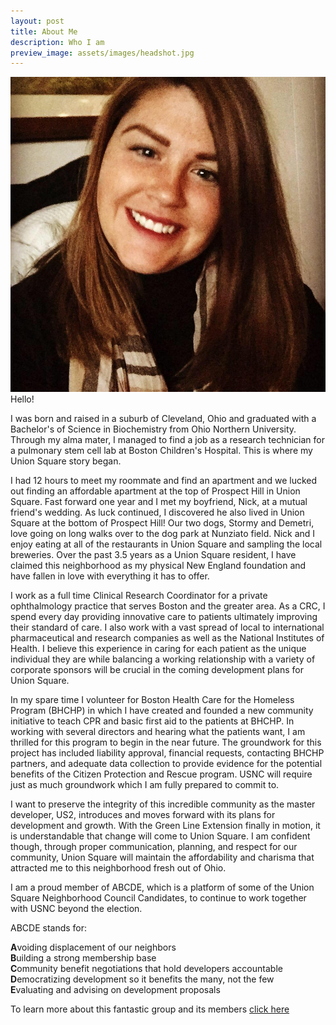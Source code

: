 ```yaml
---
layout: post
title: About Me
description: Who I am
preview_image: assets/images/headshot.jpg
---
```


<span class="image right"><img src="assets/images/headshot.jpg" alt="" /></span>Hello! 

I was born and raised in a suburb of Cleveland, Ohio and graduated with a Bachelor's of Science in Biochemistry from Ohio Northern University. Through my alma mater, I managed to find a job as a research technician for a pulmonary stem cell lab at Boston Children's Hospital. This is where my Union Square story began. 

I had 12 hours to meet my roommate and find an apartment and we lucked out finding an affordable apartment at the top of Prospect Hill in Union Square. Fast forward one year and I met my boyfriend, Nick, at a mutual friend's wedding. As luck continued, I discovered he also lived in Union Square at the bottom of Prospect Hill! Our two dogs, Stormy and Demetri, love going on long walks over to the dog park at Nunziato field. Nick and I enjoy eating at all of the restaurants in Union Square and sampling the local breweries. Over the past 3.5 years as a Union Square resident, I have claimed this neighborhood as my physical New England foundation and have fallen in love with everything it has to offer. 

I work as a full time Clinical Research Coordinator for a private ophthalmology practice that serves Boston and the greater area. As a CRC, I spend every day providing innovative care to patients ultimately improving their standard of care. I also work with a vast spread of local to international pharmaceutical and research companies as well as the National Institutes of Health. I believe this experience in caring for each patient as the unique individual they are while balancing a working relationship with a variety of corporate sponsors will be crucial in the coming development plans for Union Square. 

In my spare time I volunteer for Boston Health Care for the Homeless Program (BHCHP) in which I have created and founded a new community initiative to teach CPR and basic first aid to the patients at BHCHP. In working with several directors and hearing what the patients want, I am thrilled for this program to begin in the near future. The groundwork for this project has included liability approval, financial requests, contacting BHCHP partners, and adequate data collection to provide evidence for the potential benefits of the Citizen Protection and Rescue program. USNC will require just as much groundwork which I am fully prepared to commit to.

I want to preserve the integrity of this incredible community as the master developer, US2, introduces and moves forward with its plans for development and growth. With the Green Line Extension finally in motion, it is understandable that change will come to Union Square. I am confident though, through proper communication, planning, and respect for our community, Union Square will maintain the affordability and charisma that attracted me to this neighborhood fresh out of Ohio. 

I am a proud member of ABCDE, which is a platform of some of the Union Square Neighborhood Council Candidates, to continue to work together with USNC beyond the election.

ABCDE stands for:

**A**voiding displacement of our neighbors<br />
**B**uilding a strong membership base<br />
**C**ommunity benefit negotiations that hold developers accountable<br />
**D**emocratizing development so it benefits the many, not the few<br />
**E**valuating and advising on development proposals

To learn more about this fantastic group and its members [click here](https://abcdeusnc.tumblr.com)
